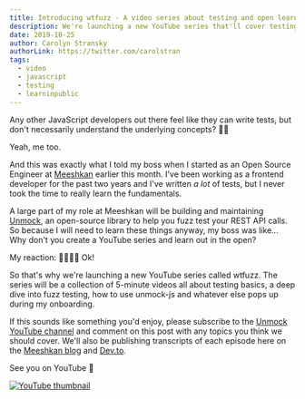 ```yaml
---
title: Introducing wtfuzz - A video series about testing and open learning
description: We're launching a new YouTube series that'll cover testing fundamentals and unmock-js.
date: 2019-10-25
author: Carolyn Stransky
authorLink: https://twitter.com/carolstran
tags:
  - video
  - javascript
  - testing
  - learninpublic
---
```


Any other JavaScript developers out there feel like they can write tests, but don't necessarily understand the underlying concepts? 🙋‍♀️

Yeah, me too.

And this was exactly what I told my boss when I started as an Open Source Engineer at [Meeshkan](http://meeshkan.com/) earlier this month. I've been working as a frontend developer for the past two years and I've written _a lot_ of tests, but I never took the time to really learn the fundamentals.

A large part of my role at Meeshkan will be building and maintaining [Unmock](https://github.com/unmock/unmock-js), an open-source library to help you fuzz test your REST API calls. So because I will need to learn these things anyway, my boss was like... Why don't you create a YouTube series and learn out in the open?

My reaction: 😬😬😬😅 Ok! 

So that's why we're launching a new YouTube series called wtfuzz. The series will be a collection of 5-minute videos all about testing basics, a deep dive into fuzz testing, how to use unmock-js and whatever else pops up during my onboarding.

If this sounds like something you'd enjoy, please subscribe to the [Unmock YouTube channel](https://www.youtube.com/channel/UCBe00CDjCEe3LAhv3-TXIAw) and comment on this post with any topics you think we should cover. We'll also be publishing transcripts of each episode here on the [Meeshkan blog](http://meeshkan.com/blog/) and [Dev.to](https://dev.to/unmock/).

See you on YouTube 👋

[![YouTube thumbnail](https://img.youtube.com/vi/JC2mbve347c/0.jpg)](https://www.youtube.com/watch?v=JC2mbve347c)
